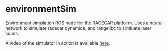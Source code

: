 # environmentSim
Environment simulation ROS node for the RACECAR platform. Uses a neural network to simulate racecar dynamics, and rangelibc to simluate laser scans.

A video of the simulator in action is available [here](https://www.youtube.com/watch?v=P9lvrE0fSrY).
